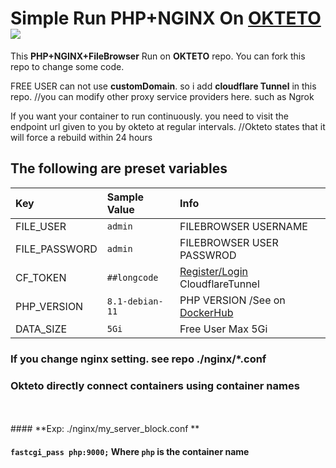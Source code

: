 # Simple Run PHP+NGINX On [OKTETO](https://okteto.com) <a href="https://okteto.com"><img src="https://avatars.githubusercontent.com/u/39767798?s=50&v=1"></a>
This **PHP+NGINX+FileBrowser** Run on **OKTETO** repo. You can fork this repo to change some code.

FREE USER can not use **customDomain**. so i add **cloudflare Tunnel** in this repo.  //you can modify other proxy service providers here. such as Ngrok

If you want your container to run continuously. you need to visit the endpoint url given to you by okteto at regular intervals. //Okteto states that it will force a rebuild within 24 hours


## The following are preset variables

| Key | Sample Value | Info |
|:---------|:---------|:---------|
| FILE_USER | `admin` | FILEBROWSER USERNAME |
| FILE_PASSWORD | `admin` | FILEBROWSER USER PASSWROD |
| CF_TOKEN | `##longcode` | [Register/Login](https://one.dash.cloudflare.com) CloudflareTunnel |
| PHP_VERSION | `8.1-debian-11` | PHP VERSION /See on [DockerHub](https://hub.docker.com/r/bitnami/php-fpm/tags) |
| DATA_SIZE | `5Gi` | Free User Max 5Gi |

### If you change nginx setting. see repo ./nginx/*.conf
### Okteto directly connect containers using container names
<br>
<br>
#### **Exp: ./nginx/my_server_block.conf **

#### `fastcgi_pass php:9000;` Where `php` is the container name
